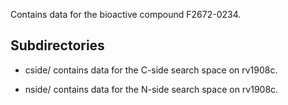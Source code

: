 Contains data for the bioactive compound F2672-0234.

## Subdirectories

- cside/ contains data for the C-side search space on rv1908c.

- nside/ contains data for the N-side search space on rv1908c.

